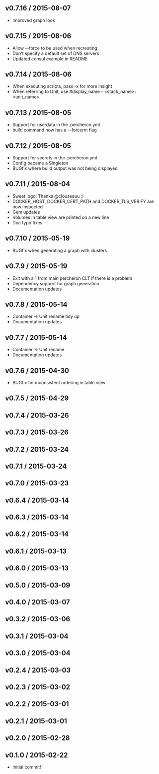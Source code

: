 ## v0.7.16 / 2015-08-07

* Improved graph look

## v0.7.15 / 2015-08-06

* Allow --force to be used when recreating
* Don't specify a default set of DNS servers
* Updated consul example in README

## v0.7.14 / 2015-08-06

* When executing scripts, pass -x for more insight
* When referring to Unit, use #display_name - <stack_name>:<unit_name>

## v0.7.13 / 2015-08-05

* Support for userdata in the .percheron.yml
* build command now has a --forcerm flag

## v0.7.12 / 2015-08-05

* Support for secrets in the .percheron.yml
* Config became a Singleton
* BUGfix where build output was not being displayed

## v0.7.11 / 2015-08-04

* Sweet logo!  Thanks @clouseauu :)
* DOCKER_HOST, DOCKER_CERT_PATH and DOCKER_TLS_VERIFY are now inspected
* Gem updates
* Volumes in table view are printed on a new line
* Doc typo fixes

## v0.7.10 / 2015-05-19

* BUGfix when generating a graph with clusters

## v0.7.9 / 2015-05-19

* Exit with a 1 from main percheron CLT if there is a problem
* Dependency support for graph generation
* Documentation updates

## v0.7.8 / 2015-05-14

* Container -> Unit rename tidy up
* Documentation updates

## v0.7.7 / 2015-05-14

* Container -> Unit rename
* Documentation updates

## v0.7.6 / 2015-04-30

* BUGfix for inconsistent ordering in table view

## v0.7.5 / 2015-04-29

## v0.7.4 / 2015-03-26

## v0.7.3 / 2015-03-26

## v0.7.2 / 2015-03-24

## v0.7.1 / 2015-03-24

## v0.7.0 / 2015-03-23

## v0.6.4 / 2015-03-14

## v0.6.3 / 2015-03-14

## v0.6.2 / 2015-03-14

## v0.6.1 / 2015-03-13

## v0.6.0 / 2015-03-13

## v0.5.0 / 2015-03-09

## v0.4.0 / 2015-03-07

## v0.3.2 / 2015-03-06

## v0.3.1 / 2015-03-04

## v0.3.0 / 2015-03-04

## v0.2.4 / 2015-03-03

## v0.2.3 / 2015-03-02

## v0.2.2 / 2015-03-01

## v0.2.1 / 2015-03-01

## v0.2.0 / 2015-02-28

## v0.1.0 / 2015-02-22

* Initial commit!
